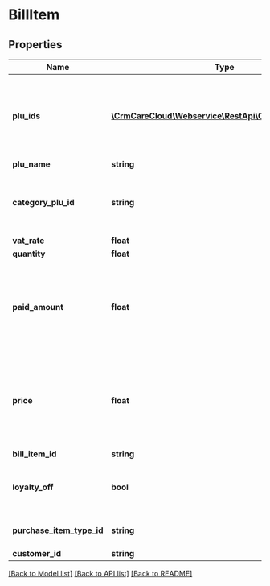# BillItem

## Properties
Name | Type | Description | Notes
------------ | ------------- | ------------- | -------------
**plu_ids** | [**\CrmCareCloud\Webservice\RestApi\Client\Model\PluId[]**](PluId.md) | An array of all available pluIds from the particular product lists (default is Product ID from Global product list (consist cleaned data - unique id for every product across all POS systems)) | 
**plu_name** | **string** | Product name | 
**category_plu_id** | **string** | Product category ID from Global product list (consist cleaned data - unique id for every category across all POS systems) | 
**vat_rate** | **float** | VAT rate of the item | 
**quantity** | **float** | Quantity of product | 
**paid_amount** | **float** | Real money value (unit price * quantity) paid by the customer (The value for a pharmaceutical client could have a copayment for drug prescription or money value of drugs not covered by an insurer). | 
**price** | **float** | Value of parameter \&quot;paid_amount\&quot;. In the case of a pharmaceutical client, add to the value of \&quot;paid_amount\&quot; a value of money covered by the customer&#x27;s health insurance. | 
**bill_item_id** | **string** | ID of the bill item | 
**loyalty_off** | **bool** | Switch off all loyalty benefits (points, discounts- instant and campaign prices, vouchers) on the item | 
**purchase_item_type_id** | **string** | Type of the purchase item from resource [purchase-item-types](#tag/Purchase-item-types) | 
**customer_id** | **string** | The ID of the customer | [optional] 

[[Back to Model list]](../../README.md#documentation-for-models) [[Back to API list]](../../README.md#documentation-for-api-endpoints) [[Back to README]](../../README.md)

